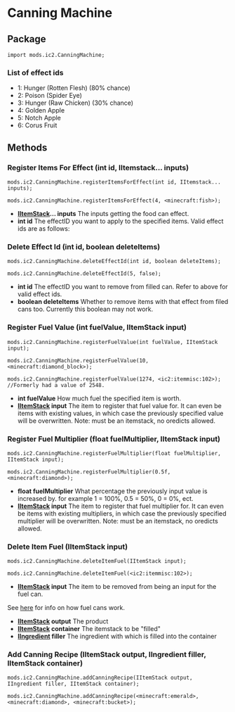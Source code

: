 # Canning Machine

## Package

```zenscript
import mods.ic2.CanningMachine;
```

### List of effect ids
* 1: Hunger (Rotten Flesh) (80% chance)
* 2: Poison (Spider Eye)
* 3: Hunger (Raw Chicken) (30% chance)
* 4: Golden Apple
* 5: Notch Apple
* 6: Corus Fruit

## Methods

### Register Items For Effect (int id, IItemstack... inputs)


```zenscript
mods.ic2.CanningMachine.registerItemsForEffect(int id, IItemstack... inputs);    

mods.ic2.CanningMachine.registerItemsForEffect(4, <minecraft:fish>);
```

- **[IItemStack](/Vanilla/Items/IItemStack/)... inputs** The inputs getting the food can effect.
- **int id** The effectID you want to apply to the specified items. Valid effect ids are as follows:

### Delete Effect Id (int id, boolean deleteItems)
```zenscript    
mods.ic2.CanningMachine.deleteEffectId(int id, boolean deleteItems);

mods.ic2.CanningMachine.deleteEffectId(5, false);
```

- **int id** The effectID you want to remove from filled can. Refer to above for valid effect ids.
- **boolean deleteItems** Whether to remove items with that effect from filed cans too. Currently this boolean may not work.

### Register Fuel Value (int fuelValue, IItemStack input)    
```zenscript
mods.ic2.CanningMachine.registerFuelValue(int fuelValue, IItemStack input);

mods.ic2.CanningMachine.registerFuelValue(10, <minecraft:diamond_block>);

mods.ic2.CanningMachine.registerFuelValue(1274, <ic2:itemmisc:102>); //Formerly had a value of 2548.
```

- **int fuelValue** How much fuel the specified item is worth.
- **[IItemStack](/Vanilla/Items/IItemStack/) input** The item to register that fuel value for. It can even be items with existing values, in which case the previously specified value will be overwritten. Note: must be an itemstack, no oredicts allowed.

### Register Fuel Multiplier (float fuelMultiplier, IItemStack input)
```zenscript
mods.ic2.CanningMachine.registerFuelMultiplier(float fuelMultiplier, IItemStack input);

mods.ic2.CanningMachine.registerFuelMultiplier(0.5f, <minecraft:diamond>);
```

- **float fuelMultiplier** What percentage the previously input value is increased by. for example 1 = 100%, 0.5 = 50%, 0 = 0%, ect.
- **[IItemStack](/Vanilla/Items/IItemStack/) input** The item to register that fuel multiplier for. It can even be items with existing multipliers, in which case the previously specified multiplier will be overwritten. Note: must be an itemstack, no oredicts allowed.

### Delete Item Fuel (IItemStack input)
```zenscript
mods.ic2.CanningMachine.deleteItemFuel(IItemStack input);

mods.ic2.CanningMachine.deleteItemFuel(<ic2:itemmisc:102>);
```

- **[IItemStack](/Vanilla/Items/IItemStack/) input** The item to be removed from being an input for the fuel can.



See [here](https://github.com/TinyModularThings/IC2Classic/wiki/Fuel-Cans) for info on how fuel cans work.


- **[IItemStack](/Vanilla/Items/IItemStack/) output** The product
- **[IItemStack](/Vanilla/Items/IItemStack/) container** The itemstack to be "filled"
- **[IIngredient](/Vanilla/Variable_Types/IIngredient/) filler** The ingredient with which is filled into the container

### Add Canning Recipe (IItemStack output, IIngredient filler, IItemStack container)
```zenscript
mods.ic2.CanningMachine.addCanningRecipe(IItemStack output, IIngredient filler, IItemStack container);	

mods.ic2.CanningMachine.addCanningRecipe(<minecraft:emerald>, <minecraft:diamond>, <minecraft:bucket>);
```
